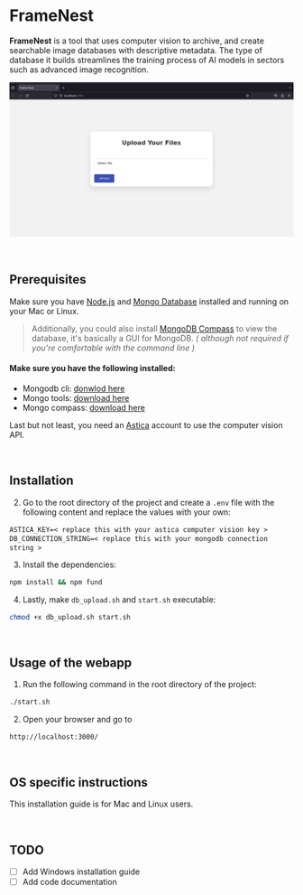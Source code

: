 # FrameNest

**FrameNest** is a tool that uses computer vision to archive, and create searchable image databases with descriptive metadata.
The type of database it builds streamlines the training process of AI models in sectors such as advanced image recognition.

![Screenshot](readme_assets/screenshot.png)

&nbsp;

## Prerequisites
Make sure you have [Node.js](https://nodejs.org/en/) and [Mongo Database](https://www.mongodb.com/) installed and running on your Mac or Linux.
> Additionally, you could also install [MongoDB Compass](https://www.mongodb.com/products/compass) to view the database, it's basically a GUI for MongoDB. *( although not required if you're comfortable with the command line )*
#### Make sure you have the following installed:
- Mongodb cli: [donwlod here](https://www.mongodb.com/try/download/community)
- Mongo tools: [download here](https://www.mongodb.com/try/download/database-tools)
- Mongo compass: [download here](https://www.mongodb.com/try/download/compass)

Last but not least, you need an [Astica](https://astica.io/) account to use the computer vision API.

&nbsp;

## Installation

2. Go to the root directory of the project and create a `.env` file with the following content and replace the values with your own:
```
ASTICA_KEY=< replace this with your astica computer vision key >
DB_CONNECTION_STRING=< replace this with your mongodb connection string >
```
3. Install the dependencies:
```bash
npm install && npm fund
```

4. Lastly, make `db_upload.sh` and `start.sh` executable:
```bash
chmod +x db_upload.sh start.sh
```

&nbsp;

## Usage of the webapp

1. Run the following command in the root directory of the project:
```bash
./start.sh
```

2. Open your browser and go to 
```
http://localhost:3000/
```

&nbsp;

## OS specific instructions
This installation guide is for Mac and Linux users.

&nbsp;

## TODO
- [ ] Add Windows installation guide
- [ ] Add code documentation